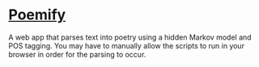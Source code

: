 # [Poemify](https://ian-nai.github.io/Poemify/)
A web app that parses text into poetry using a hidden Markov model and POS tagging. You may have to manually allow the scripts to run in your browser in order for the parsing to occur.
